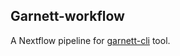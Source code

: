 ## Garnett-workflow
A Nextflow pipeline for [garnett-cli](https://github.com/ebi-gene-expression-group/garnett-cli/tree/master) tool.
